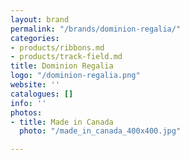 ```yaml
---
layout: brand
permalink: "/brands/dominion-regalia/"
categories:
- products/ribbons.md
- products/track-field.md
title: Dominion Regalia
logo: "/dominion-regalia.png"
website: ''
catalogues: []
info: ''
photos:
- title: Made in Canada
  photo: "/made_in_canada_400x400.jpg"

---
```

